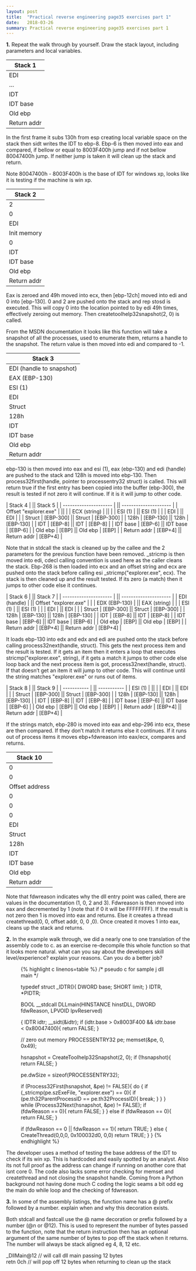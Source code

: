 ```yaml
---
layout: post
title:  "Practical reverse engineering page35 exercises part 1"
date:   2018-03-26
summary: Practical reverse engineering page35 exercises part 1
---
```


**1.** Repeat the walk through by yourself. Draw the stack layout, including parameters and local variables.

| Stack 1     |
| ----------- |
| EDI         |           |
| …           | [EBP-130] |
| IDT         | [EBP-8]   |
| IDT base    | [EBP-6]   |
| Old ebp     | [EBP]     |
| Return addr | [EBP+4]   |

In the first frame it subs 130h from esp creating local variable space on the stack then sidt writes the IDT to ebp-8. Ebp-6 is then moved into eax and compared, if bellow or equal to 8003F400h jump and if not bellow 80047400h jump. If neither jump is taken it will clean up the stack and return. 

Note 80047400h - 8003F400h is the base of IDT for windows xp, looks like it is testing if the machine is win xp.

| Stack 2     |
| ----------- |
| 2           |           |
| 0           |           |
| EDI         |           |
| Init memory | [EBP-300] |
| 0           | [EBP-130] |
| IDT         | [EBP-8]   |
| IDT base    | [EBP-6]   |
| Old ebp     | [EBP]     |
| Return addr | [EBP+4]   |

Eax is zeroed and 49h moved into ecx, then [ebp-12ch] moved into edi and 0 into [ebp-130]. 0 and 2 are pushed onto the stack and rep stosd is executed. This will copy 0 into the location pointed to by edi 49h times, effectively zeroing out memory. Then createtoolhelp32snapshot(2, 0) is called.

From the MSDN documentation it looks like this function will take a snapshot of all the processes, used to enumerate them, returns a handle to the snapshot. The return value is then moved into edi and compared to -1. 

| Stack 3                  |
| ------------------------ |
| EDI (handle to snapshot) |           |
| EAX (EBP-130)            |           |
| ESI (1)                  |           |
| EDI                      |           |
| Struct                   | [EBP-300] |
| 128h                     | [EBP-130] |
| IDT                      | [EBP-8]   |
| IDT base                 | [EBP-6]   |
| Old ebp                  | [EBP]     |
| Return addr              | [EBP+4]   |

ebp-130 is then moved into eax and esi (1), eax (ebp-130) and edi (handle) are pushed to the stack and 128h is moved into ebp-130. Then process32first(handle, pointer to processentry32 struct) is called. This will return true if the first entry has been copied into the buffer (ebp-300), the result is tested if not zero it will continue. If it is it will jump to other code.

| Stack 4               |           || Stack 5               |
| --------------------- |           || --------------------- |
| Offset "explorer.exe" |           ||                       |
| ECX (string)          |           ||                       |
| ESI (1)               |           || ESI (1)               |           |
| EDI                   |           || EDI                   |           |
| Struct                | [EBP-300] || Struct                | [EBP-300] |
| 128h                  | [EBP-130] || 128h                  | [EBP-130] |
| IDT                   | [EBP-8]   || IDT                   | [EBP-8]   |
| IDT base              | [EBP-6]   || IDT base              | [EBP-6]   |
| Old ebp               | [EBP]     || Old ebp               | [EBP]     |
| Return addr           | [EBP+4]   || Return addr           | [EBP+4]   |

Note that in stdcall the stack is cleaned up by the callee and the 2 parameters for the previous function have been removed. _stricmp is then moved into edi, cdecl calling convention is used here as the caller cleans the stack. Ebp-268 is then loaded into ecx and an offset string and ecx are pushed onto the stack before calling esi _stricmp("explorer.exe", ecx). The stack is then cleaned up and the result tested. If its zero (a match) then it jumps to other code else it continues.

| Stack 6               |           || Stack 7               |
| --------------------- |           || --------------------- |
| EDI (handle)          |           || Offset "explorer.exe" |           |
| EDX (EBP-130)         |           || EAX (string)          |           |
| ESI (1)               |           || ESI (1)               |           |
| EDI                   |           || EDI                   |           |
| Struct                | [EBP-300] || Struct                | [EBP-300] |
| 128h                  | [EBP-130] || 128h                  | [EBP-130] |
| IDT                   | [EBP-8]   || IDT                   | [EBP-8]   |
| IDT base              | [EBP-6]   || IDT base              | [EBP-6]   |
| Old ebp               | [EBP]     || Old ebp               | [EBP]     |
| Return addr           | [EBP+4]   || Return addr           | [EBP+4]   |

It loads ebp-130 into edx and edx and edi are pushed onto the stack before calling process32next(handle, struct). This gets the next process item and the result is tested. If it gets an item then it enters a loop that executes stricmp("explorer.exe", string), if it gets a match it jumps to other code else loop back and the next process item is got, process32next(handle, struct). If that doesn’t get an item it will jump to other code. This will continue until the string matches "explorer.exe" or runs out of items.

| Stack 8     |           || Stack 9     |
| ----------- |           || ----------- |
| ESI (1)     |           ||             |
| EDI         |           || EDI         |           |
| Struct      | [EBP-300] || Struct      | [EBP-300] |
| 128h        | [EBP-130] || 128h        | [EBP-130] |
| IDT         | [EBP-8]   || IDT         | [EBP-8]   |
| IDT base    | [EBP-6]   || IDT base    | [EBP-6]   |
| Old ebp     | [EBP]     || Old ebp     | [EBP]     |
| Return addr | [EBP+4]   || Return addr | [EBP+4]   |

If the strings match, ebp-280 is moved into eax and ebp-296 into ecx, these are then compared. If they don’t match it returns else it continues. If it runs out of process items it moves ebp+fdwreason into eax/ecx, compares and returns.

| Stack 10       |
| -------------- |
| 0              |           |
| 0              |           |
| Offset address |           |
| 0              |           |
| 0              |           |
| 0              |           |
| EDI            |           |
| Struct         | [EBP-300] |
| 128h           | [EBP-130] |
| IDT            | [EBP-8]   |
| IDT base       | [EBP-6]   |
| Old ebp        | [EBP]     |
| Return addr    | [EBP+4]   |

Note that fdwreason indicates why the dll entry point was called, there are values in the documentation (1, 0, 2 and 3). Fdwreason is then moved into eax and decremented by 1 (note that if 0 it will be FFFFFFFF). If the result is not zero then 1 is moved into eax and returns. Else it creates a thread createthread(0, 0, offset addr, 0, 0 ,0). Once created it moves 1 into eax, cleans up the stack and returns.

**2.** In the example walk through, we did a nearly one to one translation of the assembly code to c. as an exercise re-decompile this whole function so that it looks more natural. what can you say about the developers skill level/experience? explain your reasons. Can you do a better job?

<figure class="lineno-container">
{% highlight c linenos=table %}
/* pseudo c for sample j dll main */

typedef struct _IDTR(){
  DWORD base;
  SHORT limit;
} IDTR, *PIDTR;

BOOL __stdcall DLLmain(HINSTANCE hinstDLL, DWORD fdwReason, LPVOID lpvReserved)

{
  IDTR idtr;
  __sidt(&idtr);
  if (idtr.base > 0x8003F400 && idtr.base < 0x80047400){
    return FALSE;
  }

  // zero out memory
  PROCESSENTRY32 pe;
  memset(&pe, 0, 0x49);

  hsnapshot = CreateToolhelp32Snapshot(2, 0);
  if (!hsnapshot){
    return FALSE;
  }

  pe.dwSize = sizeof(PROCESSENTRY32);

  if (Process32First(hsnapshot, &pe) != FALSE){
      do {
        if (_stricmp(pe.szExeFile, "explorer.exe") == 0){
          if (pe.th32ParentProcessID == pe.th32ProcessID){
            break;
          }
        }
      } while (Process32Next(hsnapshot, &pe) != FALSE);
      if (fdwReason == 0){
        return FALSE;
      }
  } else if (fdwReason == 0){
    return FALSE;
  }

  if (fdwReason == 0 || fdwReason == 1){
    return TRUE;
  } else {
    CreateThread(0,0,0, 0x100032d0, 0,0)
    return TRUE;
  }
}
{% endhighlight %}
</figure>

The developer uses a method of testing the base address of the IDT to check if its win xp. This is hardcoded and easily spotted by an analyst. Also its not full proof as the address can change if running on another core that isnt core 0. The code also lacks some error checking for memset and createthread and not closing the snapshot handle. Coming from a Python background not having done much C coding the logic seams a bit odd eg the main do while loop and the checking of fdwreason.

**3.** In some of the assembly listings, the function name has a @ prefix followed by a number. explain when and why this decoration exists.

Both stdcall and fastcall use the @ name decoration or prefix followed by a number (@n or @12). This is used to represent the number of bytes passed to the function, note that the return instruction then has an optional argument of the same number of bytes to pop off the stack when it returns. The number will always be stack aligned eg 4, 8, 12 etc.

_DllMain@12   // will call dll main passing 12 bytes  
retn 0ch      // will pop off 12 bytes when returning to clean up the stack